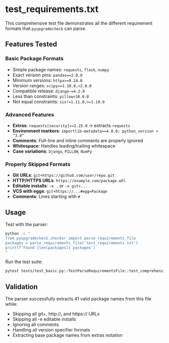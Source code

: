# test_requirements.txt

This comprehensive test file demonstrates all the different requirement formats that `pyupgradecheck` can parse.

## Features Tested

### Basic Package Formats
- Simple package names: `requests`, `flask`, `numpy`
- Exact version pins: `pandas==2.0.0`
- Minimum versions: `httpx>=0.24.0`
- Version ranges: `scipy>=1.10.0,<2.0.0`
- Compatible release: `django~=4.2.0`
- Less than constraints: `pillow<10.0.0`
- Not equal constraints: `six!=1.11.0,>=1.10.0`

### Advanced Features
- **Extras**: `requests[security]>=2.25.0` → extracts `requests`
- **Environment markers**: `importlib-metadata>=4.0.0; python_version < "3.8"`
- **Comments**: Full-line and inline comments are properly ignored
- **Whitespace**: Handles leading/trailing whitespace
- **Case variations**: `Django`, `PILLOW`, `NumPy`

### Properly Skipped Formats
- **Git URLs**: `git+https://github.com/user/repo.git`
- **HTTP/HTTPS URLs**: `https://example.com/package.whl`
- **Editable installs**: `-e .` or `-e git+...`
- **VCS with eggs**: `git+https://...#egg=Package`
- **Comments**: Lines starting with `#`

## Usage

Test with the parser:
```bash
python -c "
from pyupgradecheck.checker import parse_requirements_file
packages = parse_requirements_file('test_requirements.txt')
print(f'Found {len(packages)} packages')
"
```

Run the test suite:
```bash
pytest tests/test_basic.py::TestParseRequirementsFile::test_comprehensive_requirements_file -v
```

## Validation

The parser successfully extracts 41 valid package names from this file while:
- Skipping all git+, http://, and https:// URLs
- Skipping all -e editable installs
- Ignoring all comments
- Handling all version specifier formats
- Extracting base package names from extras notation
